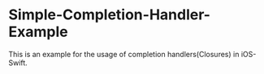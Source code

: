 # Simple-Completion-Handler-Example

This is an example for the usage of completion handlers(Closures) in iOS-Swift.

